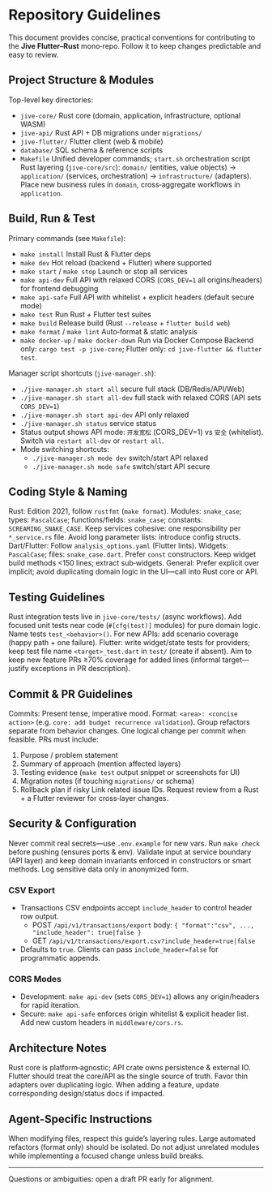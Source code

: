 # Repository Guidelines

This document provides concise, practical conventions for contributing to the **Jive Flutter–Rust** mono‑repo. Follow it to keep changes predictable and easy to review.

## Project Structure & Modules
Top-level key directories:
- `jive-core/` Rust core (domain, application, infrastructure, optional WASM)
- `jive-api/` Rust API + DB migrations under `migrations/`
- `jive-flutter/` Flutter client (web & mobile)
- `database/` SQL schema & reference scripts
- `Makefile` Unified developer commands; `start.sh` orchestration script
Rust layering (`jive-core/src`): `domain/` (entities, value objects) → `application/` (services, orchestration) → `infrastructure/` (adapters). Place new business rules in `domain`, cross‑aggregate workflows in `application`.

## Build, Run & Test
Primary commands (see `Makefile`):
- `make install` Install Rust & Flutter deps
- `make dev` Hot reload (backend + Flutter) where supported
- `make start` / `make stop` Launch or stop all services
- `make api-dev` Full API with relaxed CORS (`CORS_DEV=1` all origins/headers) for frontend debugging
- `make api-safe` Full API with whitelist + explicit headers (default secure mode)
- `make test` Run Rust + Flutter test suites
- `make build` Release build (Rust `--release` + `flutter build web`)
- `make format` / `make lint` Auto‑format & static analysis
- `make docker-up` / `make docker-down` Run via Docker Compose
Backend only: `cargo test -p jive-core`; Flutter only: `cd jive-flutter && flutter test`.

Manager script shortcuts (`jive-manager.sh`):
- `./jive-manager.sh start all` secure full stack (DB/Redis/API/Web)
- `./jive-manager.sh start all-dev` full stack with relaxed CORS (API sets `CORS_DEV=1`)
- `./jive-manager.sh start api-dev` API only relaxed
- `./jive-manager.sh status` service status
- Status output shows API mode: `开发宽松` (CORS_DEV=1) vs `安全` (whitelist). Switch via `restart all-dev` or `restart all`.
- Mode switching shortcuts:
  - `./jive-manager.sh mode dev` switch/start API relaxed
  - `./jive-manager.sh mode safe` switch/start API secure

## Coding Style & Naming
Rust: Edition 2021, follow `rustfmt` (`make format`). Modules: `snake_case`; types: `PascalCase`; functions/fields: `snake_case`; constants: `SCREAMING_SNAKE_CASE`. Keep services cohesive: one responsibility per `*_service.rs` file. Avoid long parameter lists: introduce config structs.
Dart/Flutter: Follow `analysis_options.yaml` (Flutter lints). Widgets: `PascalCase`; files: `snake_case.dart`. Prefer `const` constructors. Keep widget build methods <150 lines; extract sub‑widgets.
General: Prefer explicit over implicit; avoid duplicating domain logic in the UI—call into Rust core or API.

## Testing Guidelines
Rust integration tests live in `jive-core/tests/` (async workflows). Add focused unit tests near code (`#[cfg(test)]` modules) for pure domain logic. Name tests `test_<behavior>()`. For new APIs: add scenario coverage (happy path + one failure). Flutter: write widget/state tests for providers; keep test file name `<target>_test.dart` in `test/` (create if absent). Aim to keep new feature PRs ≥70% coverage for added lines (informal target—justify exceptions in PR description).

## Commit & PR Guidelines
Commits: Present tense, imperative mood. Format: `<area>: <concise action>` (e.g. `core: add budget recurrence validation`). Group refactors separate from behavior changes. One logical change per commit when feasible.
PRs must include:
1. Purpose / problem statement
2. Summary of approach (mention affected layers)
3. Testing evidence (`make test` output snippet or screenshots for UI)
4. Migration notes (if touching `migrations/` or schema)
5. Rollback plan if risky
Link related issue IDs. Request review from a Rust + a Flutter reviewer for cross‑layer changes.

## Security & Configuration
Never commit real secrets—use `.env.example` for new vars. Run `make check` before pushing (ensures ports & env). Validate input at service boundary (API layer) and keep domain invariants enforced in constructors or smart methods. Log sensitive data only in anonymized form.

### CSV Export
- Transactions CSV endpoints accept `include_header` to control header row output.
  - POST `/api/v1/transactions/export` body: `{ "format":"csv", ..., "include_header": true|false }`
  - GET  `/api/v1/transactions/export.csv?include_header=true|false`
- Defaults to `true`. Clients can pass `include_header=false` for programmatic appends.

### CORS Modes
- Development: `make api-dev` (sets `CORS_DEV=1`) allows any origin/headers for rapid iteration.
- Secure: `make api-safe` enforces origin whitelist & explicit header list. Add new custom headers in `middleware/cors.rs`.

## Architecture Notes
Rust core is platform‑agnostic; API crate owns persistence & external IO. Flutter should treat the core/API as the single source of truth. Favor thin adapters over duplicating logic. When adding a feature, update corresponding design/status docs if impacted.

## Agent-Specific Instructions
When modifying files, respect this guide’s layering rules. Large automated refactors (format only) should be isolated. Do not adjust unrelated modules while implementing a focused change unless build breaks.

---
Questions or ambiguities: open a draft PR early for alignment.
